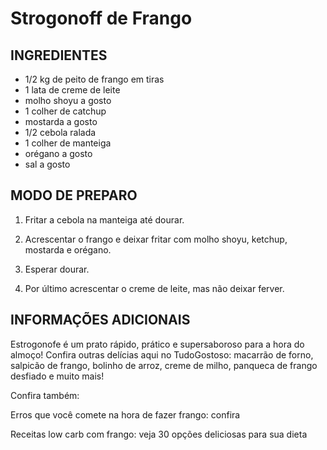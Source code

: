 # Strogonoff de Frango

## INGREDIENTES

- 1/2 kg de peito de frango em tiras
- 1 lata de creme de leite
- molho shoyu a gosto
- 1 colher de catchup
- mostarda a gosto
- 1/2 cebola ralada
- 1 colher de manteiga
- orégano a gosto
- sal a gosto

## MODO DE PREPARO

1. Fritar a cebola na manteiga até dourar.
2. Acrescentar o frango e deixar fritar com molho shoyu, ketchup, mostarda e orégano.

3. Esperar dourar.

4. Por último acrescentar o creme de leite, mas não deixar ferver.

## INFORMAÇÕES ADICIONAIS

Estrogonofe é um prato rápido, prático e supersaboroso para a hora do almoço! Confira outras delícias aqui no TudoGostoso: macarrão de forno, salpicão de frango, bolinho de arroz, creme de milho, panqueca de frango desfiado e muito mais!

Confira também:

Erros que você comete na hora de fazer frango: confira

Receitas low carb com frango: veja 30 opções deliciosas para sua dieta

